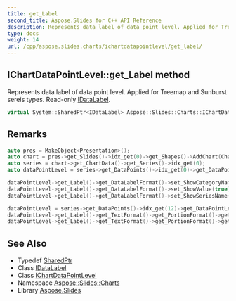 ```yaml
---
title: get_Label
second_title: Aspose.Slides for C++ API Reference
description: Represents data label of data point level. Applied for Treemap and Sunburst sereis types. Read-only IDataLabel.
type: docs
weight: 14
url: /cpp/aspose.slides.charts/ichartdatapointlevel/get_label/
---
```

## IChartDataPointLevel::get_Label method


Represents data label of data point level. Applied for Treemap and Sunburst sereis types. Read-only [IDataLabel](../../idatalabel/).

```cpp
virtual System::SharedPtr<IDataLabel> Aspose::Slides::Charts::IChartDataPointLevel::get_Label()=0
```

## Remarks



```cpp
auto pres = MakeObject<Presentation>();
auto chart = pres->get_Slides()->idx_get(0)->get_Shapes()->AddChart(ChartType::Sunburst, 50.0f, 50.0f, 500.0f, 400.0f);
auto series = chart->get_ChartData()->get_Series()->idx_get(0);
auto dataPointLevel = series->get_DataPoints()->idx_get(0)->get_DataPointLevels()->idx_get(1);

dataPointLevel->get_Label()->get_DataLabelFormat()->set_ShowCategoryName(false);
dataPointLevel->get_Label()->get_DataLabelFormat()->set_ShowValue(true);
dataPointLevel->get_Label()->get_DataLabelFormat()->set_ShowSeriesName(true);

dataPointLevel = series->get_DataPoints()->idx_get(12)->get_DataPointLevels()->idx_get(1);
dataPointLevel->get_Label()->get_TextFormat()->get_PortionFormat()->get_FillFormat()->set_FillType(FillType::Solid);
dataPointLevel->get_Label()->get_TextFormat()->get_PortionFormat()->get_FillFormat()->get_SolidFillColor()->set_Color(Color::get_Red());
```

## See Also

* Typedef [SharedPtr](../../../system/sharedptr/)
* Class [IDataLabel](../../idatalabel/)
* Class [IChartDataPointLevel](../)
* Namespace [Aspose::Slides::Charts](../../)
* Library [Aspose.Slides](../../../)
